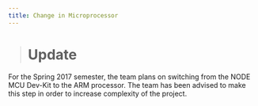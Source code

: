 ```yaml
---
title: Change in Microprocessor
---
```


> <h1> Update </h1>
For the Spring 2017 semester, the team plans on switching from the NODE MCU Dev-Kit to the ARM processor. 
The team has been advised to make this step in order to increase complexity of the project.
